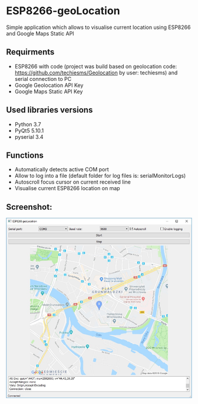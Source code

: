 # ESP8266-geoLocation

Simple application which allows to visualise current location using ESP8266 and Google Maps Static API

## Requirments

* ESP8266 with code (project was build based on geolocation code: https://github.com/techiesms/Geolocation by user: techiesms) and serial connection to PC
* Google  Geolocation API Key
* Google Maps Static API Key

## Used libraries versions

* Python 3.7
* PyQt5 5.10.1
* pyserial 3.4

## Functions

* Automatically detects active COM port
* Allow to log into a file (default folder for log files is: serialMonitorLogs)
* Autoscroll focus cursor on current received line
* Visualise current ESP8266 location on map

## Screenshot:

![Main window screenshoot](img/main.jpg)
